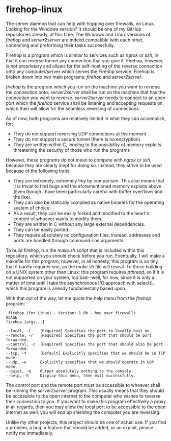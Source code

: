 # firehop-linux
The server daemon that can help with hopping over firewalls, on Linux. Looking for the Windows version? It should be one of my GitHub repositories already, at this time. The Windows and Linux versions of *firehop* and *server2server* are indeed compatible with each other, connecting and preforming their tasks successfully. 

Firehop is a program which is similar to services such as *ngrok* or *ssh*, in that it can reverse tunnel any connection that you give it. Firehop, however, is not proprietary and allows for the self-hosting of the reverse connection onto any computer/server which serves the Firehop service. Firehop is broken down into two main programs: *firehop* and *server2server*. 

*firehop* is the program which you run on the machine you want to reverse the connection onto; *server2server* shall be run on the machine that has the connection you want to reverse. *server2server* needs to connect to an open port which the *firehop* service shall be listening and accepting requests on, which then will allow for the seamless reversing of connections. 

As of now, both programs are relatively limited in what they can accomplish, for:

 - They do not support reversing UDP connections at the moment.
 - They do not support a secure tunnel (there is no encryption). 
 - They are written within C, lending to the possibility of memory exploits threatening the security of those who run the programs

However, these programs do not mean to compete with *ngrok* or *ssh*, because they are clearly inept for doing so. Instead, they strive to be used because of the following traits:

 - They are extremely, extremely tiny by comparison. This also means that it is trivial to find bugs and the aforementioned memory exploits above (even though I have been particularly careful with buffer overflows and the like). 
 - They can also be statically compiled as native binaries for the operating system of choice.
 - As a result, they can be easily forked and modified to the heart's content of whoever wants to modify them.
 - They are written in C without any large external dependencies.
 - They can be easily ported.
 - They require absolutely no configuration files; instead, addresses and ports are handled through command-line arguments. 

To build firehop, run the *make.sh* script that is included within this repository, which you should check before you run. Eventually, I will make a makefile for this program; however, in all honesty, this program is so tiny that it barely requires one, as the *make.sh* file will reveal. To those building on a UNIX system other than Linux: this program requires *pthread*, so if it is not supported on your system, too bad--well, for now, since it is only a matter of time until I take the asynchronous I/O approach with select(), which this program is already fundamentally based upon. 

With that out of the way, let me quote the help menu from the *firehop* program:

   

     firehop (for Linux) - Version: 1.0b - hop over firewalls
    USAGE
    firehop [args...]
    
    --local, -l    [Required] Specifies the port to locally host on.
    --remote, -r   [Required] Specifies the port that should be port forwarded.
    --control, -c  [Required] Specifies the port that should also be port forwarded.
    --tcp, -t      [Default] Explicitly specifies that we should be in TCP mode.
    --udp, -u      Explicitly specifies that we should operate in UDP mode.
    --quiet, -q    Output absolutely nothing to the console.
    --help, -h     Display this menu, then exit successfully.

 
 The control port and the remote port must be accessible to whoever shall be running the *server2server* program. This usually means that they should be accessible to the open internet to the computer who wishes to reverse their connection to you. If you want to make this program effectively a proxy in all regards, then you may allow the local port to be accessible to the open internet as well: you will end up shielding the computer you are reversing.

Unlike my other projects, this project should be one of actual use. If you find a problem, a bug, a feature that should be added, or an exploit, please notify me immediately. 

